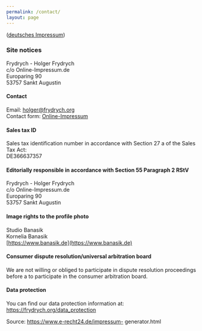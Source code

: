 ```yaml
---
permalink: /contact/
layout: page
---
```


([deutsches Impressum](/impressum/))

### Site notices

Frydrych - Holger Frydrych<br/>
c/o Online-Impressum.de<br/>
Europaring 90<br/>
53757 Sankt Augustin

#### Contact

Email: holger@frydrych.org<br/>
Contact form: [Online-Impressum](https://www.mein.online-impressum.de/frydrych/#Zweiter_Kontaktweg)

#### Sales tax ID

Sales tax identification number in accordance with Section 27 a of the Sales Tax Act:<br/>
DE366637357

#### Editorially responsible in accordance with Section 55 Paragraph 2 RStV

Frydrych - Holger Frydrych<br/>
c/o Online-Impressum.de<br/>
Europaring 90<br/>
53757 Sankt Augustin

#### Image rights to the profile photo

Studio Banasik<br/>
Kornelia Banasik<br/>
[https://www.banasik.de](https://www.banasik.de)

#### Consumer dispute resolution/universal arbitration board

We are not willing or obliged to participate in dispute resolution proceedings before a
to participate in the consumer arbitration board.

#### Data protection

You can find our data protection information at: <https://frydrych.org/data_protection>

Source: <a href="https://www.e-recht24.de/impressum-generator.html">https://www.e-recht24.de/impressum-
generator.html</a>